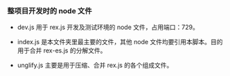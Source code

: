 ### 整项目开发时的 node 文件

- dev.js 用于 rex.js 开发及测试环境的 node 文件，占用端口：729。

- index.js 是本文件夹里最主要的文件，其他 node 文件均要引用本脚本。目的用于合并 rex-es.js 的分解文件。

- unglify.js 主要是用于压缩、合并 rex.js 的各个组成文件。